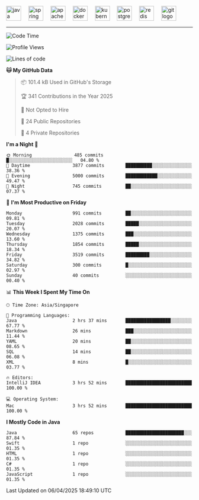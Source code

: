 <p align="left">
  <img src="https://cdn.jsdelivr.net/gh/devicons/devicon/icons/java/java-original.svg" height="40" alt="java logo"  />
  <img width="12" />
  <img src="https://cdn.jsdelivr.net/gh/devicons/devicon/icons/spring/spring-original.svg" height="40" alt="spring logo"  />
  <img width="12" />
  <img src="https://cdn.jsdelivr.net/gh/devicons/devicon/icons/apachekafka/apachekafka-original.svg" height="40" alt="apachekafka logo"  />
  <img width="12" />
  <img src="https://cdn.jsdelivr.net/gh/devicons/devicon/icons/docker/docker-original.svg" height="40" alt="docker logo"  />
  <img width="12" />
  <img src="https://cdn.jsdelivr.net/gh/devicons/devicon/icons/kubernetes/kubernetes-plain.svg" height="40" alt="kubernetes logo"  />
  <img width="12" />
  <img src="https://cdn.jsdelivr.net/gh/devicons/devicon/icons/postgresql/postgresql-original.svg" height="40" alt="postgresql logo"  />
  <img width="12" />
  <img src="https://cdn.jsdelivr.net/gh/devicons/devicon/icons/redis/redis-original.svg" height="40" alt="redis logo"  />
  <img width="12" />
  <img src="https://cdn.jsdelivr.net/gh/devicons/devicon/icons/git/git-original.svg" height="40" alt="git logo"  />
</p>


<!--<img src="https://media.giphy.com/media/LnQjpWaON8nhr21vNW/giphy.gif" width="60"> <em><b>I love connecting with different people</b> so if you want to say <b>hi, I'll be happy to meet you more!</b> 😊 </em> -->

---
<!--START_SECTION:waka-->
![Code Time](http://img.shields.io/badge/Code%20Time-2%2C289%20hrs%2025%20mins-blue)

![Profile Views](http://img.shields.io/badge/Profile%20Views-0-blue)

![Lines of code](https://img.shields.io/badge/From%20Hello%20World%20I%27ve%20Written-2.9%20million%20lines%20of%20code-blue)

**🐱 My GitHub Data** 

> 📦 101.4 kB Used in GitHub's Storage 
 > 
> 🏆 341 Contributions in the Year 2025
 > 
> 🚫 Not Opted to Hire
 > 
> 📜 24 Public Repositories 
 > 
> 🔑 4 Private Repositories 
 > 
**I'm a Night 🦉** 

```text
🌞 Morning                485 commits         █░░░░░░░░░░░░░░░░░░░░░░░░   04.80 % 
🌆 Daytime                3877 commits        ██████████░░░░░░░░░░░░░░░   38.36 % 
🌃 Evening                5000 commits        ████████████░░░░░░░░░░░░░   49.47 % 
🌙 Night                  745 commits         ██░░░░░░░░░░░░░░░░░░░░░░░   07.37 % 
```
📅 **I'm Most Productive on Friday** 

```text
Monday                   991 commits         ██░░░░░░░░░░░░░░░░░░░░░░░   09.81 % 
Tuesday                  2028 commits        █████░░░░░░░░░░░░░░░░░░░░   20.07 % 
Wednesday                1375 commits        ███░░░░░░░░░░░░░░░░░░░░░░   13.60 % 
Thursday                 1854 commits        █████░░░░░░░░░░░░░░░░░░░░   18.34 % 
Friday                   3519 commits        █████████░░░░░░░░░░░░░░░░   34.82 % 
Saturday                 300 commits         █░░░░░░░░░░░░░░░░░░░░░░░░   02.97 % 
Sunday                   40 commits          ░░░░░░░░░░░░░░░░░░░░░░░░░   00.40 % 
```


📊 **This Week I Spent My Time On** 

```text
🕑︎ Time Zone: Asia/Singapore

💬 Programming Languages: 
Java                     2 hrs 37 mins       █████████████████░░░░░░░░   67.77 % 
Markdown                 26 mins             ███░░░░░░░░░░░░░░░░░░░░░░   11.44 % 
YAML                     20 mins             ██░░░░░░░░░░░░░░░░░░░░░░░   08.65 % 
SQL                      14 mins             ██░░░░░░░░░░░░░░░░░░░░░░░   06.08 % 
XML                      8 mins              █░░░░░░░░░░░░░░░░░░░░░░░░   03.77 % 

🔥 Editors: 
IntelliJ IDEA            3 hrs 52 mins       █████████████████████████   100.00 % 

💻 Operating System: 
Mac                      3 hrs 52 mins       █████████████████████████   100.00 % 
```

**I Mostly Code in Java** 

```text
Java                     65 repos            ██████████████████████░░░   87.84 % 
Swift                    1 repo              ░░░░░░░░░░░░░░░░░░░░░░░░░   01.35 % 
HTML                     1 repo              ░░░░░░░░░░░░░░░░░░░░░░░░░   01.35 % 
C#                       1 repo              ░░░░░░░░░░░░░░░░░░░░░░░░░   01.35 % 
JavaScript               1 repo              ░░░░░░░░░░░░░░░░░░░░░░░░░   01.35 % 
```




 Last Updated on 06/04/2025 18:49:10 UTC
<!--END_SECTION:waka-->


<!--
**SimakovIgor/SimakovIgor** is a ✨ _special_ ✨ repository because its `README.md` (this file) appears on your GitHub profile.

Here are some ideas to get you started:

- 🔭 I’m currently working on ...
- 🌱 I’m currently learning ...
- 👯 I’m looking to collaborate on ...
- 🤔 I’m looking for help with ...
- 💬 Ask me about ...
- 📫 How to reach me: ...
- 😄 Pronouns: ...
- ⚡ Fun fact: ...
-->
